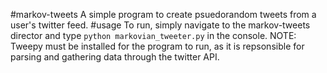 #markov-tweets
A simple program to create psuedorandom tweets from a user's twitter feed. 
#usage
To run, simply navigate to the markov-tweets director and type `python markovian_tweeter.py` in the console.
NOTE: Tweepy must be installed for the program to run, as it is repsonsible for parsing and gathering data through the twitter API.
